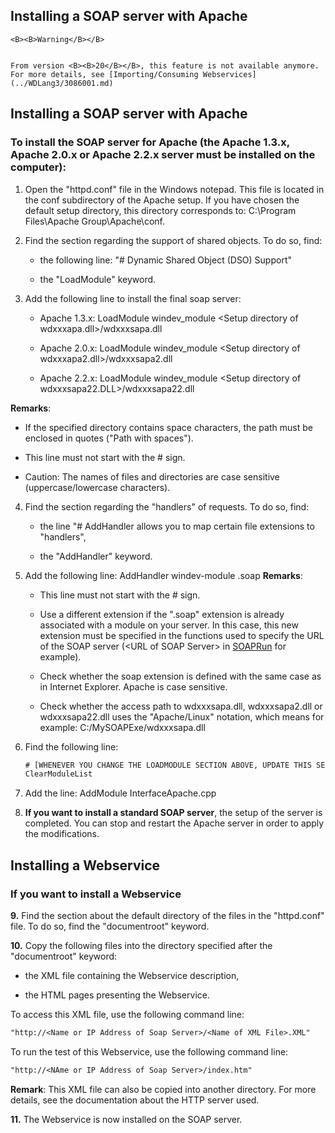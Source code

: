 
## Installing a SOAP server with Apache
			






	<B><B>Warning</B></B>

	From version <B><B>20</B></B>, this feature is not available anymore. For more details, see [Importing/Consuming Webservices](../WDLang3/3086001.md)



<a name="NOTE1"></a>
<a name="NOTE1_1"></a>


## Installing a SOAP server with Apache
<a name="installing_soap_server_with_apache_ELTTEXTE000142"></a>


### To install the SOAP server for Apache (the Apache 1.3.x, Apache 2.0.x or Apache 2.2.x server must be installed on the computer):
<a name="install_the_soap_server_for_apache_the_apache_13x_apache_20x_apache_22x_server_must_installed_the_computer_ELTPARAGRAPHE000027"></a>

1. Open the "httpd.conf" file in the Windows notepad. This file is located in the conf subdirectory of the Apache setup. If you have chosen the default setup directory, this directory corresponds to: C:\\Program Files\\Apache Group\\Apache\\conf.

2. Find the section regarding the support of shared objects. To do so, find:

	- the following line: "# Dynamic Shared Object (DSO) Support"

	- the "LoadModule" keyword.




3. Add the following line to install the final soap server:

	- Apache 1.3.x: 
			LoadModule windev_module &lt;Setup directory of wdxxxapa.dll&gt;/wdxxxsapa.dll

	- Apache 2.0.x: 
			LoadModule windev_module &lt;Setup directory of wdxxxapa2.dll&gt;/wdxxxsapa2.dll

	- Apache 2.2.x: 
			LoadModule windev_module &lt;Setup directory of wdxxxsapa22.DLL&gt;/wdxxxsapa22.dll


 **Remarks**:

- If the specified directory contains space characters, the path must be enclosed in quotes ("Path with spaces").

- This line must not start with the # sign.

- Caution: The names of files and directories are case sensitive (uppercase/lowercase characters).

4. Find the section regarding the "handlers" of requests. To do so, find:

	- the line "# AddHandler allows you to map certain file extensions to "handlers", 

	- the "AddHandler" keyword.




5. Add the following line: AddHandler windev-module .soap
	**Remarks**:

	- This line must not start with the # sign.

	- Use a different extension if the ".soap" extension is already associated with a module on your server. In this case, this new extension must be specified in the functions used to specify the URL of the SOAP server (&lt;URL of SOAP Server&gt; in [SOAPRun](../WDLang3/3069013.md) for example).

	- Check whether the soap extension is defined with the same case as in Internet Explorer. Apache is case sensitive.

	- Check whether the access path to wdxxxsapa.dll, wdxxxsapa2.dll or wdxxxsapa22.dll uses the "Apache/Linux" notation, which means for example: C:/MySOAPExe/wdxxxsapa.dll




6. Find the following line:
	
	```txt
	# [WHENEVER YOU CHANGE THE LOADMODULE SECTION ABOVE, UPDATE THIS SECTION TOO!]
	ClearModuleList
	```


7. Add the line: AddModule InterfaceApache.cpp

8. **If you want to install a standard SOAP server**, the setup of the server is completed. You can stop and restart the Apache server in order to apply the modifications.




<a name="NOTE2"></a>
<a name="NOTE2_1"></a>


## Installing a Webservice
<a name="installing_webservice_ELTTEXTE000166"></a>


### If you want to install a Webservice
<a name="you_want_install_webservice_ELTPARAGRAPHE000076"></a>

**9.** Find the section about the default directory of the files in the "httpd.conf" file. To do so, find the "documentroot" keyword.

**10.** Copy the following files into the directory specified after the "documentroot" keyword:

- the XML file containing the Webservice description, 

- the HTML pages presenting the Webservice.




To access this XML file, use the following command line: 

```txt
"http://<Name or IP Address of Soap Server>/<Name of XML File>.XML"
```


To run the test of this Webservice, use the following command line: 

```txt
"http://<NAme or IP Address of Soap Server>/index.htm"
```


**Remark**: This XML file can also be copied into another directory. For more details, see the documentation about the HTTP server used.

**11.** The Webservice is now installed on the SOAP server.


